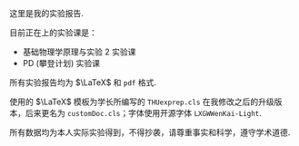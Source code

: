 这里是我的实验报告.

目前正在上的实验课是：

 - 基础物理学原理与实验 2 实验课
 - PD (攀登计划) 实验课

所有实验报告均为 $\LaTeX$ 和 ``pdf`` 格式.

使用的 $\LaTeX$ 模板为学长所编写的 ``THUexprep.cls`` 在我修改之后的升级版本，后来更名为 ``customDoc.cls``；字体使用开源字体 ``LXGWWenKai-Light``.

所有数据均为本人实际实验得到，不得抄袭，请尊重事实和科学，遵守学术道德.
